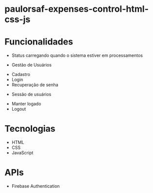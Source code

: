# paulorsaf-expenses-control-html-css-js

# Funcionalidades
* Status carregando quando o sistema estiver em processamentos

* Gestão de Usuários
- Cadastro
- Login
- Recuperação de senha

* Sessão de usuários
- Manter logado
- Logout

# Tecnologias
- HTML
- CSS
- JavaScript

# APIs
- Firebase Authentication